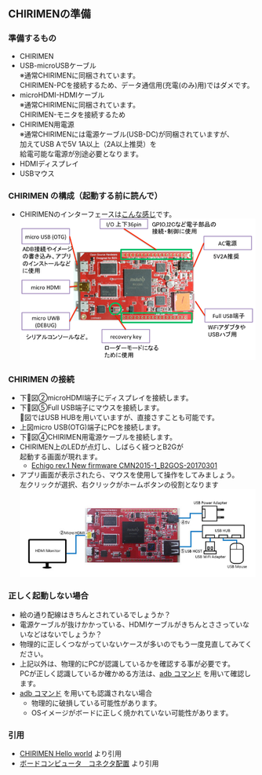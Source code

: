 ## CHIRIMENの準備

### 準備するもの
- CHIRIMEN
- USB-microUSBケーブル<br>※通常CHIRIMENに同梱されています。<br>CHIRIMEN-PCを接続するため、データ通信用(充電(のみ)用)ではダメです。
- microHDMI-HDMIケーブル<br>※通常CHIRIMENに同梱されています。<br>CHIRIMEN-モニタを接続するため
- CHIRIMEN用電源<br>※通常CHIRIMENには電源ケーブル(USB-DC)が同梱されていますが、<br>加えてUSB Aで5V 1A以上（2A以上推奨）を<br>給電可能な電源が別途必要となります。
- HDMIディスプレイ
- USBマウス

### CHIRIMEN の構成（起動する前に読んで）
- CHIRIMENのインターフェースは[こんな感じ](https://chirimen.org/docs/ja/board_connectors.html)です。<br>
![img/About-CHIRIMEN.png](img/About-CHIRIMEN.png)

### CHIRIMEN の接続
- 下図②microHDMI端子にディスプレイを接続します。
- 下図⑤Full USB端子にマウスを接続します。<br>図ではUSB HUBを用いていますが、直接さすことも可能です。
- 上図micro USB(OTG)端子にPCを接続します。
- 下図④CHIRIMEN用電源ケーブルを接続します。
- CHIRIMEN上のLEDが点灯し、しばらく経つとB2Gが<br>起動する画面が現れます。
  - [Echigo rev.1 New firmware CMN2015-1_B2GOS-20170301](https://youtu.be/igPrE2pR8dw)
- アプリ画面が表示されたら、マウスを使用して操作をしてみましょう。<br>左クリックが選択、右クリックがホームボタンの役割となります
![img/chirimen_basic_conf.jpg](img/chirimen_basic_conf.jpg)

### 正しく起動しない場合
- 絵の通り配線はきちんとされているでしょうか？
- 電源ケーブルが抜けかかっている、HDMIケーブルがきちんとささっていないなどはないでしょうか？
- 物理的に正しくつながっていないケースが多いのでもう一度見直してみてください。
- 上記以外は、物理的にPCが認識しているかを確認する事が必要です。<br>
  PCが正しく認識しているか確かめる方法は、[adb コマンド](04.adb-command.md) を用いて確認します。
- [adb コマンド](04.adb-command.md) を用いても認識されない場合
  - 物理的に破損している可能性があります。
  - OSイメージがボードに正しく焼かれていない可能性があります。

### 引用
- [CHIRIMEN Hello world](http://qiita.com/kotakagi/items/3a4f7865ab784cd88cdd) より引用
- [ボードコンピュータ　コネクタ配置](https://chirimen.org/docs/ja/board_connectors.html) より引用
